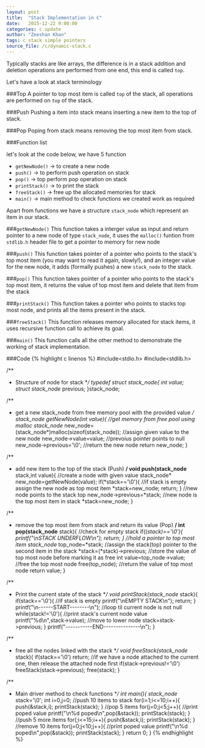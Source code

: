```yaml
---
layout: post
title:  "Stack Implementation in C"
date:   2015-12-22 9:00:00
categories: c update
author: "Zeeshan Khan"
tags: c stack simple pointers
source_file: /c/dynamic-stack.c
---
```

Typically stacks are like arrays, the difference is in a stack addition and deletion operations are performed from one end,
this end is called `top`.

Let's have a look at stack terminology

###Top
A pointer to top most item is called `top` of the stack, all operations are performed on `top` of the stack.

###Push
Pushing a item into stack means inserting a new item to the top of stack.

###Pop
Poping from stack means removing the top most item from stack.

###Function list

let's look at the code below, we have 5 function

* `getNewNode()` -> to create a new node
* `push()` -> to perform push operation on stack
* `pop()` -> top perform pop operation on stack
* `printStack()` -> to print the stack
* `freeStack()` -> free up the allocated memories for stack
* `main()` -> main method to check functions we created work as required

Apart from functions we have a structure `stack_node` which represent an item in our stack.

###`getNewNode()`
This function takes a interger value as input and return pointer to a new node of type `stack_node`,
it uses the `malloc()` funtion from `stdlib.h` header file to get a pointer to memory for new node

###`push()`
This function takes pointer of a pointer who points to the stack's top most item (you may want to read it again, slowly!),
and an integer value for the new node, it adds (formally pushes) a new `stack_node` to the stack.

###`pop()`
This function takes pointer of a pointer who points to the stack's top most item, 
it returns the value of top most item and delete that item from the stack

###`printStack()`
This function takes a pointer who points to stacks top most node, and prints all the items present in the stack.

###`freeStack()`
This function releases memory allocated for stack items, it uses recursive function call to achieve  its goal.

###`main()`
This function calls all the other method to demonstrate the working of stack implementation.

###Code
{% highlight c linenos %}
#include<stdio.h>
#include<stdlib.h>

/**
 *  Structure of node for stack
 **/
typedef struct stack_node{
    int value;
    struct stack_node* previous;
}stack_node;

/**
 * get a new stack_node from free memory pool with the provided value
 **/
stack_node* getNewNode(int value){
    //get memory from free pool using malloc
    stack_node* new_node=(stack_node*)malloc(sizeof(stack_node));
    //assign given value to the new node
    new_node->value=value;
    //prevoius pointer points to null
    new_node->previous='\0';
    //return the new node
    return new_node;
}

/**
 * add new item to the top of the stack (Push)
 **/
void push(stack_node** stack,int value){
    //create a node with given value
    stack_node* new_node=getNewNode(value);
    if(*stack=='\0'){
        //if stack is empty assign the new node as top most item
        *stack=new_node;
        return;
    }
    //new node points to the stack top
    new_node->previous=*stack;
    //new node is the top most item in stack
    *stack=new_node;
}

/**
 * remove the top most item from stack and return its value (Pop)
 **/ 
int pop(stack_node** stack){
    //check for empty stack
    if((*stack)=='\0'){
        printf("\nSTACK UNDERFLOW\n");
        return;
    }
    //hold a pointer to top most item
    stack_node* top_node=*stack;
    //assign the stack(top) pointer to the second item in the stack
    *stack=(*stack)->previous;
    //store the value of top most node before marking it as free
    int value=top_node->value;
    //free the top most node
    free(top_node);
    //return the value of top most node
    return value;
}

/**
 * Print the current state of the stack
 **/
void printStack(stack_node* stack){
    if(stack=='\0'){
        //if stack is empty
        printf("\nEMPTY STACK\n");
        return;
    }
    printf("\n------START--------\n");
    //loop til current node is not null
    while(stack!='\0'){
        //print stack's current node value
        printf("%d\n",stack->value);
        //move to lower node
        stack=stack->previous;
    }
    printf("-----------END---------------\n");
}

/**
 * free all the nodes linked with the stack
 **/
void freeStack(stack_node* stack){
    if(stack=='\0')
        return;
    //if we have a node attached to the current one, then release the attached node first
    if(stack->previous!='\0')
        freeStack(stack->previous);
    free(stack);
}

/**
 * Main driver method to check functions
 **/
int main(){
    stack_node* stack='\0';
    int i=0,j=0;
    //push 10 items to stack
    for(i=1;i<=10;i++){
        push(&stack,i);
        printStack(stack);
    }
    //pop 5 items
    for(j=0;j<5;j++){
        //print poped value
        printf("\n%d poped\n",pop(&stack));
        printStack(stack);
    }
    //push 5 more items
    for(;i<=15;i++){
        push(&stack,i);
        printStack(stack);
    }
    //remove 10 items 
    for(j=0;j<10;j++){
        //print poped value
        printf("\n%d poped\n",pop(&stack));
        printStack(stack);
    }
    return 0;
}
{% endhighlight %}
